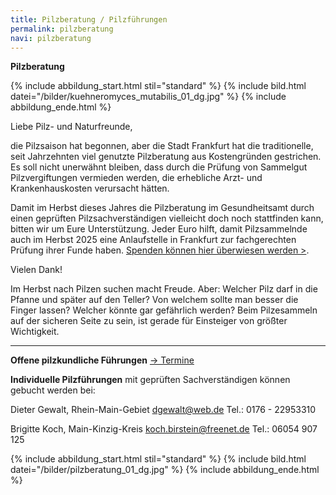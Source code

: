 ```yaml
---
title: Pilzberatung / Pilzführungen
permalink: pilzberatung
navi: pilzberatung
---
```

**Pilzberatung**

{% include abbildung_start.html stil="standard" %}
{% include bild.html datei="/bilder/kuehneromyces_mutabilis_01_dg.jpg" %}
{% include abbildung_ende.html %}

Liebe Pilz- und Naturfreunde,

die Pilzsaison hat begonnen, aber die Stadt Frankfurt hat die traditionelle, seit Jahrzehnten viel genutzte Pilzberatung aus Kostengründen gestrichen. Es soll nicht unerwähnt bleiben, dass durch die Prüfung von Sammelgut Pilzvergiftungen vermieden werden, die erhebliche Arzt- und Krankenhauskosten verursacht hätten.

Damit im Herbst dieses Jahres die Pilzberatung im Gesundheitsamt durch einen geprüften Pilzsachverständigen vielleicht doch noch stattfinden kann, bitten wir um Eure Unterstützung. Jeder Euro hilft, damit Pilzsammelnde auch im Herbst 2025 eine Anlaufstelle in Frankfurt zur fachgerechten Prüfung ihrer Funde haben. [Spenden können hier überwiesen werden >](https://gofund.me/b655eab73).

Vielen Dank!

Im Herbst nach Pilzen suchen macht Freude. Aber: Welcher Pilz darf in die Pfanne und später auf den Teller? Von welchem sollte man besser die Finger lassen? Welcher könnte gar gefährlich werden? Beim Pilzesammeln auf der sicheren Seite zu sein, ist gerade für Einsteiger von größter Wichtigkeit.

- - -

**Offene pilzkundliche Führungen** [\-> Termine](/termine)

**Individuelle Pilzführungen** mit geprüften Sachverständigen können gebucht werden bei:

Dieter Gewalt, Rhein-Main-Gebiet   dgewalt@web.de   Tel.: 0176 - 22953310

Brigitte Koch, Main-Kinzig-Kreis  koch.birstein@freenet.de      Tel.: 06054 907 125

{% include abbildung_start.html stil="standard" %}
{% include bild.html datei="/bilder/pilzberatung_01_dg.jpg" %}
{% include abbildung_ende.html %}

